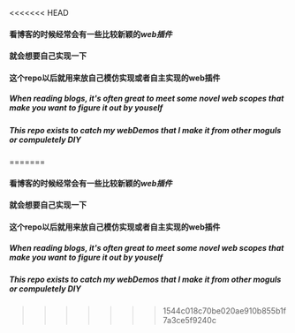 <<<<<<< HEAD
#### 看博客的时候经常会有一些比较新颖的*web插件*
#### 就会想要自己实现一下
#### 这个repo以后就用来放自己模仿实现或者自主实现的web插件

##### When reading blogs, it's often great to meet some novel web scopes that make you want to figure it out by youself
##### This repo exists to catch my webDemos that I make it from other moguls or compuletely DIY
=======
#### 看博客的时候经常会有一些比较新颖的*web插件*
#### 就会想要自己实现一下
#### 这个repo以后就用来放自己模仿实现或者自主实现的web插件

##### When reading blogs, it's often great to meet some novel web scopes that make you want to figure it out by youself
##### This repo exists to catch my webDemos that I make it from other moguls or compuletely DIY
>>>>>>> 1544c018c70be020ae910b855b1f7a3ce5f9240c
